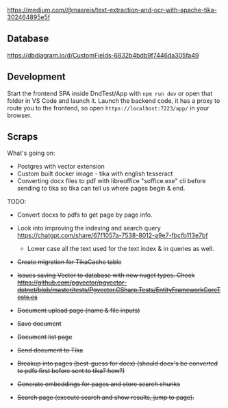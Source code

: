https://medium.com/@masreis/text-extraction-and-ocr-with-apache-tika-302464895e5f

## Database
https://dbdiagram.io/d/CustomFields-6832b4bdb9f7446da305fa49

## Development
Start the frontend SPA inside DndTest/App with `npm run dev` or open that folder in VS Code and launch it.
Launch the backend code, it has a proxy to route you to the frontend, so open `https://localhost:7223/app/` in your browser.

## Scraps

What's going on:

* Postgres with vector extension
* Custom built docker image - tika with english tesseract 
* Converting docx files to pdf with libreoffice "soffice.exe" cli before sending to tika so tika can tell us where pages begin & end.

TODO:

* Convert docxs to pdfs to get page by page info.
* Look into improving the indexing and search query https://chatgpt.com/share/67f1057a-7538-8012-a9e7-fbcfb113e7bf
	* Lower case all the text used for the text index & in queries as well.

* ~~Create migration for TikaCache table~~
* ~~Issues saving Vector to database with new nuget types. Check https://github.com/pgvector/pgvector-dotnet/blob/master/tests/Pgvector.CSharp.Tests/EntityFrameworkCoreTests.cs~~
* ~~Document upload page (name & file inputs)~~
* ~~Save document~~
* ~~Document list page~~
* ~~Send document to Tika~~
* ~~Breakup into pages (best-guess for docx) (should docx's be converted to pdfs first before sent to tika? how?)~~
* ~~Generate embeddings for pages and store search chunks~~
* ~~Search page (execute search and show results, jump to page).~~